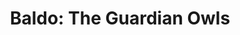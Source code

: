 ---
title: 'Baldo: The Guardian Owls'
platform: switch
genre:
  - action-adventure
  - rpg
note: 'The Three Fairies Edition'
digital: false
physical: true
guide: false
pending: true
posted: 2022-12-01
---